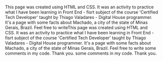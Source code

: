 This page was created using HTML and CSS. It was an activity to practice what I have been learning in Front End - fisrt subject of the course 'Certified Tech Developer' taught by Thiago Valadares - Digital House programmer. It's a page with some facts about Machado, a city of the state of Minas Gerais, Brazil. Feel free to writeThis page was created using HTML and CSS. It was an activity to practice what I have been learning in Front End - fisrt subject of the course 'Certified Tech Developer' taught by Thiago Valadares - Digital House programmer. It's a page with some facts about Machado, a city of the state of Minas Gerais, Brazil. Feel free to write some comments in my code. Thank you. some comments in my code. Thank you.
